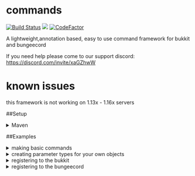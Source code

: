 # commands
[![Build Status](https://travis-ci.com/ShiryuDev/commands.svg?branch=master)](https://travis-ci.com/ShiryuDev/commands)
[![](https://jitpack.io/v/ShiryuDev/commands.svg)](https://jitpack.io/#ShiryuDev/commands)
[![CodeFactor](https://www.codefactor.io/repository/github/shiryudev/commands/badge)](https://www.codefactor.io/repository/github/shiryudev/commands)

A lightweight,annotation based, easy to use command framework for bukkit and bungeecord
 
If you need help please come to our support discord: 
https://discord.com/invite/xaGZhwW

# known issues

this framework is not working on 1.13x - 1.16x servers

##Setup

<details>
  <summary>Maven</summary>
  
  ```maven
    <repositories>
        <repository>
            <id>jitpack.io</id>
            <url>https://jitpack.io</url>
        </repository>
    </repositories>

    <dependencies>
        ## for bukkit projects
        <dependency>
            <groupId>com.github.ShiryuDev.commands</groupId>
            <artifactId>bukkit</artifactId>
            <version>1.4.9</version>
        </dependency>
        
        ## for bungeecord projects
        <dependency>
            <groupId>com.github.ShiryuDev.commands</groupId>
            <artifactId>bungee</artifactId>
            <version>1.4.9</version>
        </dependency>
    </dependencies>
     
 ```
</details>

##Examples

<details>
 <summary> making basic commands </summary>
 
 ```java
    public class Example implements CommandHandler {

        @Command(names = {"mycommand", "mycommand help"}, permission = "mycommand.help")
        public void myCommand(@NotNull final CommandSender sender){
            sender.sendMessage("test");
        }

        @Command(names = {"mycommand withparameter"}, permission = "mycommand.withparameter")
        public void myCommandParameter(@NotNull final Player sender, @Parameter(name="target") Player target){
            player.sendMessage("player target: " + target.getName());
        }
    } 
 ```
</details>

<details>
 <summary> creating parameter types for your own objects </summary>
 
 ```java
   public class SapphireRankParameterType implements ParameterType<SapphireRank> {

       @NotNull
       @Override
       public SapphireRank transform(@NotNull final SimpleSender sender, @NotNull final String value) {
           final SapphireRank rank = Sapphire.getInstance()
                   .getManagerHandler()
                   .getManager(RankManager.class)
                   .findRank(value)
                   .orElse(null);

           if (rank == null){
               sender.sendMessage(String.format(CommandLocale.NOT_FOUND, value));

               return null;
           }

           return rank;
       }

       @Override
       @NotNull
       public List<String> tabComplete(@NotNull final SimpleSender sender, @NotNull final Set<String> set, @NotNull final String value) {
           return Sapphire.getInstance()
                   .getManagerHandler()
                   .getManager(RankManager.class)
                   .getRANKS()
                   .stream()
                   .filter(rank -> StringUtils.startsWithIgnoreCase(value, rank.getName()))
                   .map(SapphireRank::getName)
                   .collect(Collectors.toList());
       }
   } 
 ```
 
</details>

<details>
 <summary> registering to the bukkit </summary>
 
 ```java
   public class ExamplePlugin extends JavaPlugin {

      @Override
      public void onEnable(){
          final BukkitCommandManager commandManager = new BukkitCommandManager();
          
          commandManager.handle(this);
          commandManager.registerCommand(new Commands());
      }
   }

 ```
 
 </details>
 
 <details>
 <summary> registering to the bungeecord </summary>
 
 ```java
    public class ExamplePlugin extends Plugin {

        @Override
        public void onEnable() {
            final BungeeCommandManager commandManager = new BungeeCommandManager();

            commandManager.handle(this);
            commandManager.registerCommand(new Commands());
        }
    }

 ```
 </details>



